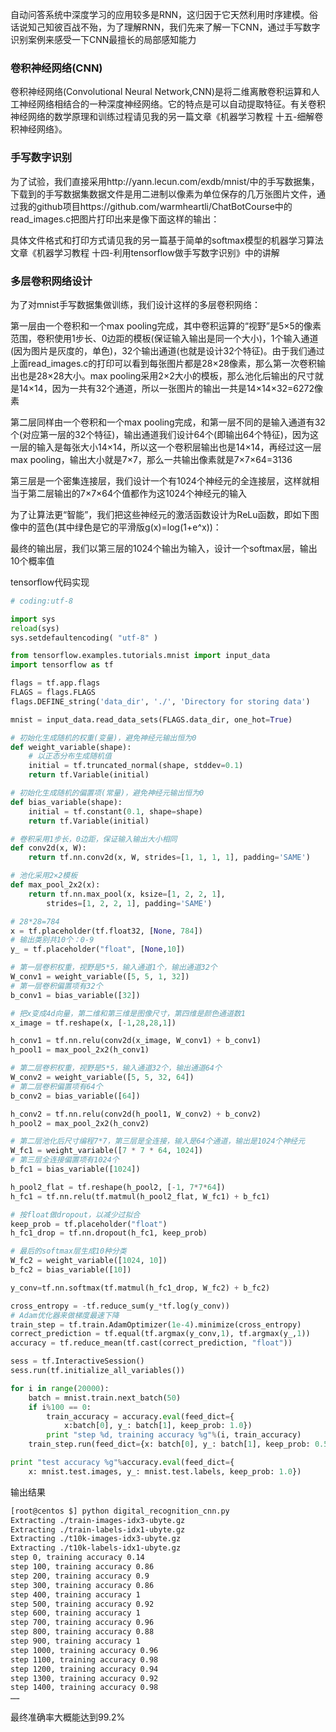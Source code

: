 自动问答系统中深度学习的应用较多是RNN，这归因于它天然利用时序建模。俗话说知己知彼百战不殆，为了理解RNN，我们先来了解一下CNN，通过手写数字识别案例来感受一下CNN最擅长的局部感知能力 

 


### 卷积神经网络(CNN)
卷积神经网络(Convolutional Neural Network,CNN)是将二维离散卷积运算和人工神经网络相结合的一种深度神经网络。它的特点是可以自动提取特征。有关卷积神经网络的数学原理和训练过程请见我的另一篇文章《机器学习教程 十五-细解卷积神经网络》。

 

### 手写数字识别
为了试验，我们直接采用http://yann.lecun.com/exdb/mnist/中的手写数据集，下载到的手写数据集数据文件是用二进制以像素为单位保存的几万张图片文件，通过我的github项目https://github.com/warmheartli/ChatBotCourse中的read_images.c把图片打印出来是像下面这样的输出：



具体文件格式和打印方式请见我的另一篇基于简单的softmax模型的机器学习算法文章《机器学习教程 十四-利用tensorflow做手写数字识别》中的讲解

 

### 多层卷积网络设计
为了对mnist手写数据集做训练，我们设计这样的多层卷积网络：



 

第一层由一个卷积和一个max pooling完成，其中卷积运算的“视野”是5×5的像素范围，卷积使用1步长、0边距的模板(保证输入输出是同一个大小)，1个输入通道(因为图片是灰度的，单色)，32个输出通道(也就是设计32个特征)。由于我们通过上面read_images.c的打印可以看到每张图片都是28×28像素，那么第一次卷积输出也是28×28大小。max pooling采用2×2大小的模板，那么池化后输出的尺寸就是14×14，因为一共有32个通道，所以一张图片的输出一共是14×14×32=6272像素

第二层同样由一个卷积和一个max pooling完成，和第一层不同的是输入通道有32个(对应第一层的32个特征)，输出通道我们设计64个(即输出64个特征)，因为这一层的输入是每张大小14×14，所以这一个卷积层输出也是14×14，再经过这一层max pooling，输出大小就是7×7，那么一共输出像素就是7×7×64=3136

第三层是一个密集连接层，我们设计一个有1024个神经元的全连接层，这样就相当于第二层输出的7×7×64个值都作为这1024个神经元的输入

为了让算法更“智能”，我们把这些神经元的激活函数设计为ReLu函数，即如下图像中的蓝色(其中绿色是它的平滑版g(x)=log(1+e^x))：



 

最终的输出层，我们以第三层的1024个输出为输入，设计一个softmax层，输出10个概率值



 

tensorflow代码实现

```python
# coding:utf-8

import sys
reload(sys)
sys.setdefaultencoding( "utf-8" )

from tensorflow.examples.tutorials.mnist import input_data
import tensorflow as tf

flags = tf.app.flags
FLAGS = flags.FLAGS
flags.DEFINE_string('data_dir', './', 'Directory for storing data')

mnist = input_data.read_data_sets(FLAGS.data_dir, one_hot=True)

# 初始化生成随机的权重(变量)，避免神经元输出恒为0
def weight_variable(shape):
    # 以正态分布生成随机值
    initial = tf.truncated_normal(shape, stddev=0.1)
    return tf.Variable(initial)

# 初始化生成随机的偏置项(常量)，避免神经元输出恒为0
def bias_variable(shape):
    initial = tf.constant(0.1, shape=shape)
    return tf.Variable(initial)

# 卷积采用1步长，0边距，保证输入输出大小相同
def conv2d(x, W):
    return tf.nn.conv2d(x, W, strides=[1, 1, 1, 1], padding='SAME')

# 池化采用2×2模板
def max_pool_2x2(x):
    return tf.nn.max_pool(x, ksize=[1, 2, 2, 1],
        strides=[1, 2, 2, 1], padding='SAME')

# 28*28=784
x = tf.placeholder(tf.float32, [None, 784])
# 输出类别共10个：0-9
y_ = tf.placeholder("float", [None,10])

# 第一层卷积权重，视野是5*5，输入通道1个，输出通道32个
W_conv1 = weight_variable([5, 5, 1, 32])
# 第一层卷积偏置项有32个
b_conv1 = bias_variable([32])

# 把x变成4d向量，第二维和第三维是图像尺寸，第四维是颜色通道数1
x_image = tf.reshape(x, [-1,28,28,1])

h_conv1 = tf.nn.relu(conv2d(x_image, W_conv1) + b_conv1)
h_pool1 = max_pool_2x2(h_conv1)

# 第二层卷积权重，视野是5*5，输入通道32个，输出通道64个
W_conv2 = weight_variable([5, 5, 32, 64])
# 第二层卷积偏置项有64个
b_conv2 = bias_variable([64])

h_conv2 = tf.nn.relu(conv2d(h_pool1, W_conv2) + b_conv2)
h_pool2 = max_pool_2x2(h_conv2)

# 第二层池化后尺寸编程7*7，第三层是全连接，输入是64个通道，输出是1024个神经元
W_fc1 = weight_variable([7 * 7 * 64, 1024])
# 第三层全连接偏置项有1024个
b_fc1 = bias_variable([1024])

h_pool2_flat = tf.reshape(h_pool2, [-1, 7*7*64])
h_fc1 = tf.nn.relu(tf.matmul(h_pool2_flat, W_fc1) + b_fc1)

# 按float做dropout，以减少过拟合
keep_prob = tf.placeholder("float")
h_fc1_drop = tf.nn.dropout(h_fc1, keep_prob)

# 最后的softmax层生成10种分类
W_fc2 = weight_variable([1024, 10])
b_fc2 = bias_variable([10])

y_conv=tf.nn.softmax(tf.matmul(h_fc1_drop, W_fc2) + b_fc2)

cross_entropy = -tf.reduce_sum(y_*tf.log(y_conv))
# Adam优化器来做梯度最速下降
train_step = tf.train.AdamOptimizer(1e-4).minimize(cross_entropy)
correct_prediction = tf.equal(tf.argmax(y_conv,1), tf.argmax(y_,1))
accuracy = tf.reduce_mean(tf.cast(correct_prediction, "float"))

sess = tf.InteractiveSession()
sess.run(tf.initialize_all_variables())

for i in range(20000):
    batch = mnist.train.next_batch(50)
    if i%100 == 0:
        train_accuracy = accuracy.eval(feed_dict={
            x:batch[0], y_: batch[1], keep_prob: 1.0})
        print "step %d, training accuracy %g"%(i, train_accuracy)
    train_step.run(feed_dict={x: batch[0], y_: batch[1], keep_prob: 0.5})

print "test accuracy %g"%accuracy.eval(feed_dict={
    x: mnist.test.images, y_: mnist.test.labels, keep_prob: 1.0})
```
输出结果
```sh
[root@centos $] python digital_recognition_cnn.py
Extracting ./train-images-idx3-ubyte.gz
Extracting ./train-labels-idx1-ubyte.gz
Extracting ./t10k-images-idx3-ubyte.gz
Extracting ./t10k-labels-idx1-ubyte.gz
step 0, training accuracy 0.14
step 100, training accuracy 0.86
step 200, training accuracy 0.9
step 300, training accuracy 0.86
step 400, training accuracy 1
step 500, training accuracy 0.92
step 600, training accuracy 1
step 700, training accuracy 0.96
step 800, training accuracy 0.88
step 900, training accuracy 1
step 1000, training accuracy 0.96
step 1100, training accuracy 0.98
step 1200, training accuracy 0.94
step 1300, training accuracy 0.92
step 1400, training accuracy 0.98
……
``` 
最终准确率大概能达到99.2%